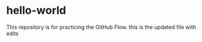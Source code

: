 # hello-world
This repository is for practicing the GitHub Flow.
this is the updated file with edits
